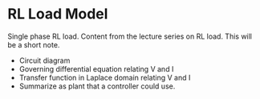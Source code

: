 # RL Load Model

Single phase RL load. Content from the lecture series on RL load. This will be a short note. 
- Circuit diagram
- Governing differential equation relating V and I
- Transfer function in Laplace domain relating V and I
- Summarize as plant that a controller could use.


